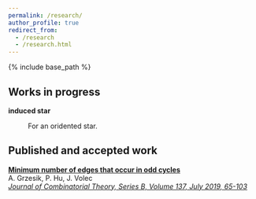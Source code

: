 ```yaml
---
permalink: /research/
author_profile: true
redirect_from:
  - /research
  - /research.html
---
```


{% include base_path %}

## Works in progress

**induced star** 
<dl><dd>For an oridented star.</dd></dl>


## Published and accepted work

[**Minimum number of edges that occur in odd cycles**](/files/Minimum%20number%20of%20edges%20that%20occur%20in%20odd%20cycles.pdf)  
A. Grzesik, P. Hu, J. Volec  
[*Journal of Combinatorial Theory, Series B,
Volume 137, July 2019, 65-103*](https://www.sciencedirect.com/science/article/pii/S0095895618301230) 